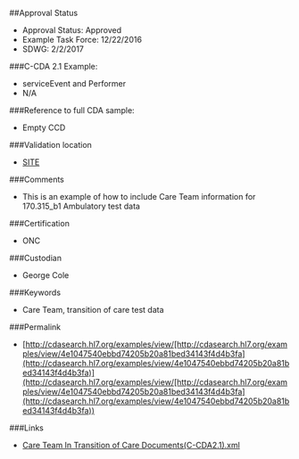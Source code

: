 ##Approval Status 

* Approval Status: Approved 
* Example Task Force: 12/22/2016
* SDWG: 2/2/2017

###C-CDA 2.1 Example: 
* serviceEvent and Performer
* N/A

###Reference to full CDA sample:
* Empty CCD

###Validation location
* [SITE](https://sitenv.org/c-cda-validator)

###Comments
* This is an example of how to include Care Team information for 170.315_b1 Ambulatory test data

###Certification
* ONC

###Custodian
* George Cole

###Keywords
* Care Team, transition of care test data



###Permalink 

* [http://cdasearch.hl7.org/examples/view/[http://cdasearch.hl7.org/examples/view/4e1047540ebbd74205b20a81bed34143f4d4b3fa](http://cdasearch.hl7.org/examples/view/4e1047540ebbd74205b20a81bed34143f4d4b3fa)](http://cdasearch.hl7.org/examples/view/[http://cdasearch.hl7.org/examples/view/4e1047540ebbd74205b20a81bed34143f4d4b3fa](http://cdasearch.hl7.org/examples/view/4e1047540ebbd74205b20a81bed34143f4d4b3fa))

###Links 

* [Care Team In Transition of Care Documents(C-CDA2.1).xml](https://github.com/HL7/C-CDA-Examples/tree/master/Header/Care%20Team%20In%20Transition%20of%20Care%20Documents/Care%20Team%20In%20Transition%20of%20Care%20Documents%28C-CDA2.1%29.xml)
